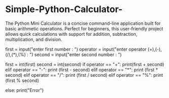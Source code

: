 # Simple-Python-Calculator-
The Python Mini Calculator is a concise command-line application built for basic arithmetic operations. Perfect for beginners, this user-friendly project allows quick calculations with support for addition, subtraction, multiplication, and division.


first = input("enter first number : ")
operator = input("enter operator (+),(-),(/),(*),(%) : ")
second = input("enter second number : ")
 
 
first = int(first)
second = int(second)
if operator == "+":
    print(first + second)
elif operator == "-":
    print (first - second)
elif operator == "*":
    print (first * second)
elif operator == "/":
    print (first / second)
elif operator == "%":
    print (first % second)
 
else:
    print("Error")
